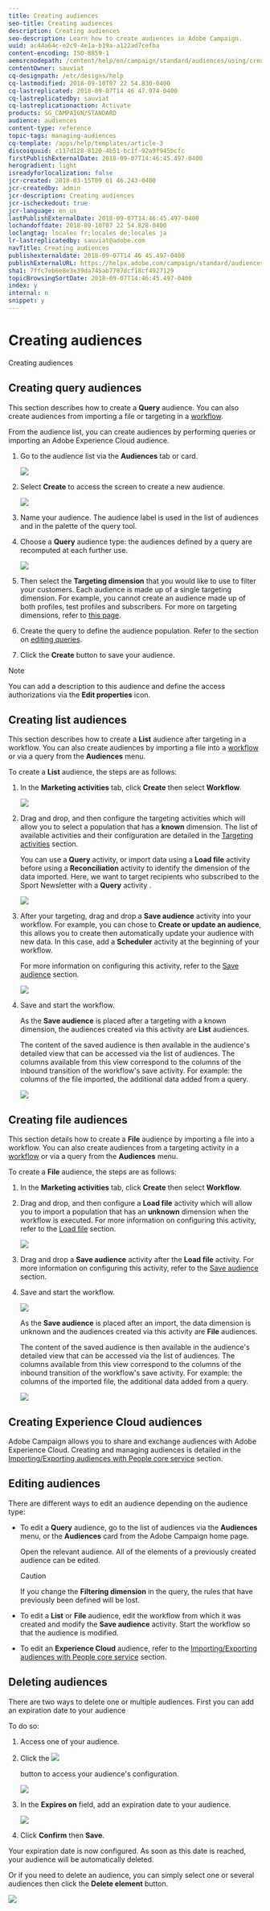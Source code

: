 ```yaml
---
title: Creating audiences
seo-title: Creating audiences
description: Creating audiences
seo-description: Learn how to create audiences in Adobe Campaign.
uuid: ac44a64c-e2c9-4e1a-b19a-a122ad7cefba
content-encoding: ISO-8859-1
aemsrcnodepath: /content/help/en/campaign/standard/audiences/using/creating-audiences
contentOwner: sauviat
cq-designpath: /etc/designs/help
cq-lastmodified: 2018-09-10T07 22 54.830-0400
cq-lastreplicated: 2018-09-07T14 46 47.974-0400
cq-lastreplicatedby: sauviat
cq-lastreplicationaction: Activate
products: SG_CAMPAIGN/STANDARD
audience: audiences
content-type: reference
topic-tags: managing-audiences
cq-template: /apps/help/templates/article-3
discoiquuid: c117d128-8120-4b51-bc1f-92a9f945bcfc
firstPublishExternalDate: 2018-09-07T14:46:45.497-0400
herogradient: light
isreadyforlocalization: false
jcr-created: 2018-03-15T09 01 46.243-0400
jcr-createdby: admin
jcr-description: Creating audiences
jcr-ischeckedout: true
jcr-language: en_us
lastPublishExternalDate: 2018-09-07T14:46:45.497-0400
lochandoffdate: 2018-09-10T07 22 54.828-0400
loclangtag: locales fr;locales de;locales ja
lr-lastreplicatedby: sauviat@adobe.com
navTitle: Creating audiences
publishexternaldate: 2018-09-07T14 46 45.497-0400
publishExternalURL: https://helpx.adobe.com/campaign/standard/audiences/using/creating-audiences.html
sha1: 7ffc7eb6e8e3e39da745ab7787dcf18cf4927129
topicBrowsingSortDate: 2018-09-07T14:46:45.497-0400
index: y
internal: n
snippet: y
---
```


# Creating audiences

Creating audiences

## Creating query audiences

This section describes how to create a **Query** audience. You can also create audiences from importing a file or targeting in a [workflow](../../automating/using/discovering-workflows.md).

From the audience list, you can create audiences by performing queries or importing an Adobe Experience Cloud audience.

1. Go to the audience list via the **Audiences** tab or card.

   ![](assets/audiences_query_1.png)

1. Select **Create** to access the screen to create a new audience.

   ![](assets/audiences_query.png)

1. Name your audience. The audience label is used in the list of audiences and in the palette of the query tool.
1. Choose a **Query** audience type: the audiences defined by a query are recomputed at each further use.

   ![](assets/audience_type_selection.png)

1. Then select the **Targeting dimension** that you would like to use to filter your customers. Each audience is made up of a single targeting dimension. For example, you cannot create an audience made up of both profiles, test profiles and subscribers. For more on targeting dimensions, refer to [this page](../../automating/using/query.md#targeting-dimensions-and-resources). 
1. Create the query to define the audience population. Refer to the section on [editing queries](../../automating/using/editing-queries.md).
1. Click the **Create** button to save your audience.

>[!NOTE]
>
>You can add a description to this audience and define the access authorizations via the **Edit properties** icon.

## Creating list audiences

This section describes how to create a **List** audience after targeting in a workflow. You can also create audiences by importing a file into a [workflow](../../automating/using/discovering-workflows.md) or via a query from the **Audiences** menu.

To create a **List** audience, the steps are as follows:

1. In the **Marketing activities** tab, click **Create** then select **Workflow**.

   ![](assets/audiences_list_1.png)

1. Drag and drop, and then configure the targeting activities which will allow you to select a population that has a **known** dimension. The list of available activities and their configuration are detailed in the [Targeting activities](../../automating/using/about-targeting-activities.md) section.

   You can use a **Query** activity, or import data using a **Load file** activity before using a **Reconciliation** activity to identify the dimension of the data imported. Here, we want to target recipients who subscribed to the Sport Newsletter with a **Query** activity .

   ![](assets/audiences_list_2.png)

1. After your targeting, drag and drop a **Save audience** activity into your workflow. For example, you can chose to **Create or update an audience**, this allows you to create then automatically update your audience with new data. In this case, add a **Scheduler** activity at the beginning of your workflow.

   For more information on configuring this activity, refer to the [Save audience](../../automating/using/save-audience.md) section.

   ![](assets/audiences_list_3.png)

1. Save and start the workflow.

   As the **Save audience** is placed after a targeting with a known dimension, the audiences created via this activity are **List** audiences.

   The content of the saved audience is then available in the audience's detailed view that can be accessed via the list of audiences. The columns available from this view correspond to the columns of the inbound transition of the workflow's save activity. For example: the columns of the file imported, the additional data added from a query.

   ![](assets/audiences_list_4.png)

## Creating file audiences

This section details how to create a **File** audience by importing a file into a workflow. You can also create audiences from a targeting activity in a [workflow](../../automating/using/discovering-workflows.md) or via a query from the **Audiences** menu.

To create a **File** audience, the steps are as follows:

1. In the **Marketing activities** tab, click **Create** then select **Workflow**.
1. Drag and drop, and then configure a **Load file** activity which will allow you to import a population that has an **unknown** dimension when the workflow is executed. For more information on configuring this activity, refer to the [Load file](../../automating/using/load-file.md) section.

   ![](assets/audience_files_1.png)

1. Drag and drop a **Save audience** activity after the **Load file** activity. For more information on configuring this activity, refer to the [Save audience](../../automating/using/save-audience.md) section.
1. Save and start the workflow.

   ![](assets/audience_files_2.png)

   As the **Save audience** is placed after an import, the data dimension is unknown and the audiences created via this activity are **File** audiences.

   The content of the saved audience is then available in the audience's detailed view that can be accessed via the list of audiences. The columns available from this view correspond to the columns of the inbound transition of the workflow's save activity. For example: the columns of the imported file, the additional data added from a query.

   ![](assets/audience_files_3.png)

## Creating Experience Cloud audiences

Adobe Campaign allows you to share and exchange audiences with Adobe Experience Cloud. Creating and managing audiences is detailed in the [Importing/Exporting audiences with People core service](../../integrating/using/sharing-audiences-with-audience-manager-or-people-core-service.md) section.

## Editing audiences

There are different ways to edit an audience depending on the audience type:

* To edit a **Query** audience, go to the list of audiences via the **Audiences** menu, or the **Audiences** card from the Adobe Campaign home page.

  Open the relevant audience. All of the elements of a previously created audience can be edited.

  >[!CAUTION]
  >
  >If you change the **Filtering dimension** in the query, the rules that have previously been defined will be lost.

* To edit a **List** or **File** audience, edit the workflow from which it was created and modify the **Save audience** activity. Start the workflow so that the audience is modified.
* To edit an **Experience Cloud** audience, refer to the [Importing/Exporting audiences with People core service](../../integrating/using/sharing-audiences-with-audience-manager-or-people-core-service.md) section.

## Deleting audiences

There are two ways to delete one or multiple audiences. First you can add an expiration date to your audience

To do so:

1. Access one of your audience.
1. Click the  ![](assets/edit_darkgrey-24px.png)

   button to access your audience's configuration.

   ![](assets/audience_delete_2.png)

1. In the **Expires on** field, add an expiration date to your audience.

   ![](assets/audience_delete_3.png)

1. Click **Confirm** then **Save**.

Your expiration date is now configured. As soon as this date is reached, your audience will be automatically deleted.

Or if you need to delete an audience, you can simply select one or several audiences then click the **Delete element** button.

![](assets/audience_delete_1.png)

